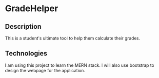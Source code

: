 # GradeHelper

## Description
This is a student's ultimate tool to help them calculate their grades.

## Technologies
I am using this project to learn the MERN stack. I will also use bootstrap to design the webpage for the application.
